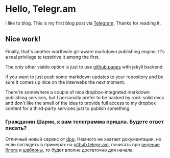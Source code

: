 [title: Hello, Telegr.am!]: /
[date: 2012/07/06]: /
[tags: {test-drive, meta}]: /


#    Hello, Telegr.am
I like to blog.  This is my first blog post via
[Telegram](https://telegr.am).  Thanks for reading it.

##   Nice work!
Finally, that's another worthwile git-aware markdown publishing
engine. It's a real privilege to testdrive it among the first.

The only other viable option is just to use [github pages][] with jekyll
backend. 

If you want to just push some markdown updates to your
repository and be sure it comes up nice on the interwebs the next
moment.

There're somewhere a couple of nice dropbox-integrated markdown publishing
services, but I personally prefer to be backed by rock-solid dvcs and
don't like the smell of the idea to provide full access to my dropbox
content for a third-party services just to publish something.

[github pages]:http://pages.github.com/

###  Гражданин Шарик, к вам телеграмма пришла. Будете ответ писать?
Отличный новый сервис от [dpp][]. Немного не хватает документации, но
если поглядеть в примерах на [github telegr-am][], почитать про
[ведение блога][listing] и [шаблоны][templates], то будет вполне
достаточно для начала. 

[dpp]: https://dpp.telegr.am/
[github telegr-am]: https://github.com/telegr-am
[listing]: https://blog.telegr.am/blog/listing_blogs
[templates]: https://blog.telegr.am/blog/templates
